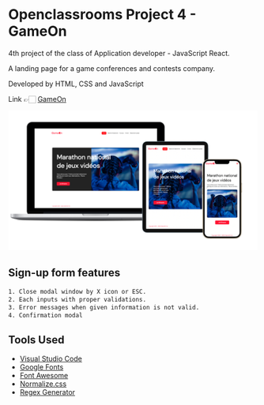 # Openclassrooms Project 4 - GameOn

4th project of the class of Application developer - JavaScript React.

A landing page for a game conferences and contests company.

Developed by HTML, CSS and JavaScript

Link 👉🏻 [GameOn](https://soun1005.github.io/op-p4_GameOn/)

![App Screenshot](https://github.com/soun1005/op-p4_GameOn/blob/master/presentation.jpeg)

## Sign-up form features

    1. Close modal window by X icon or ESC.
    2. Each inputs with proper validations.
    3. Error messages when given information is not valid.
    4. Confirmation modal

## Tools Used

- [Visual Studio Code](https://code.visualstudio.com/)
- [Google Fonts](https://fonts.google.com/about)
- [Font Awesome](https://fontawesome.com/)
- [Normalize.css](https://necolas.github.io/normalize.css/)
- [Regex Generator](https://regex-generator.olafneumann.org/)
